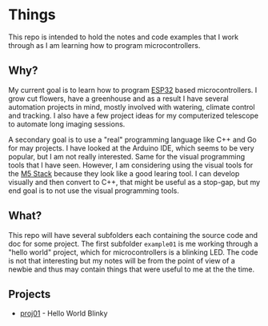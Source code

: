 # Things

This repo is intended to hold the notes and code examples that I work through as I am learning how to program microcontrollers.

## Why?

My current goal is to learn how to program [ESP32](https://en.wikipedia.org/wiki/ESP32) based microcontrollers. I grow cut flowers, have a greenhouse and as a result I have several automation projects in mind, mostly involved with watering, climate control and tracking.  I also have a few project ideas for my computerized telescope to automate long imaging sessions.

A secondary goal is to use a "real" programming language like C++ and Go for may projects.  I have looked at the Arduino IDE, which seems to be very popular, but I am not really interested.  Same for the visual programming tools that I have seen. However, I am considering using the visual tools for the [M5 Stack](https://docs.m5stack.com/) because they look like a good learing tool.  I can develop visually and then convert to C++, that might be useful as a stop-gap, but my end goal is to not use the visual programming tools.

## What?

This repo will have several subfolders each containing the source code and doc for some project. The first subfolder `example01` is me working through a "hello world" project, which for microcontrollers is a blinking LED. The code is not that interesting but my notes will be from the point of view of a newbie and thus may contain things that were useful to me at the the time.

## Projects

* [proj01](proj01/README.md) - Hello World Blinky
